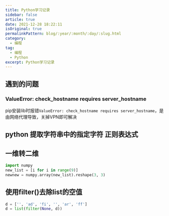 ```yaml
---
title: Python学习记录  
sidebar: false
article: true  
date: 2021-12-28 18:22:11
isOriginal: true
permalinkPattern: blog/:year/:month/:day/:slug.html  
category: 
  - 编程     
tag: 
  - 编程 
  - Python   
excerpt: Python学习记录
---
```


## 遇到的问题

### ValueError: check_hostname requires server_hostname

pip安装lib时报错`ValueError: check_hostname requires server_hostname`，是由网络代理导致，关掉VPN即可解决


## python 提取字符串中的指定字符 正则表达式

## 一维转二维

```py
import numpy
new_list = [i for i in range(9)]
newnew = numpy.array(new_list).reshape(3, 3)
```

## 使用filter()去除list的空值

```py
d = ['', 'ad', 'fi', '', 'ar', 'ff']
d = list(filter(None, d))
```